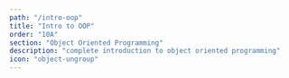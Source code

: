 ```yaml
---
path: "/intro-oop"
title: "Intro to OOP"
order: "10A"
section: "Object Oriented Programming"
description: "complete introduction to object oriented programming"
icon: "object-ungroup"
---
```

